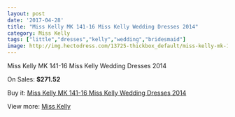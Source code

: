 ```yaml
---
layout: post
date: '2017-04-28'
title: "Miss Kelly MK 141-16 Miss Kelly Wedding Dresses 2014"
category: Miss Kelly
tags: ["little","dresses","kelly","wedding","bridesmaid"]
image: http://img.hectodress.com/13725-thickbox_default/miss-kelly-mk-141-16-miss-kelly-wedding-dresses-2014.jpg
---
```

Miss Kelly MK 141-16 Miss Kelly Wedding Dresses 2014

On Sales: **$271.52**
<a href="https://www.hectodress.com/miss-kelly/6656-miss-kelly-mk-141-16-miss-kelly-wedding-dresses-2014.html"><amp-img layout="responsive" width="600" height="600" src="//img.hectodress.com/13725-thickbox_default/miss-kelly-mk-141-16-miss-kelly-wedding-dresses-2014.jpg" alt="Miss Kelly MK 141-16 Miss Kelly Wedding Dresses 2014 0" /></a>
<a href="https://www.hectodress.com/miss-kelly/6656-miss-kelly-mk-141-16-miss-kelly-wedding-dresses-2014.html"><amp-img layout="responsive" width="600" height="600" src="//img.hectodress.com/13726-thickbox_default/miss-kelly-mk-141-16-miss-kelly-wedding-dresses-2014.jpg" alt="Miss Kelly MK 141-16 Miss Kelly Wedding Dresses 2014 1" /></a>

Buy it: [Miss Kelly MK 141-16 Miss Kelly Wedding Dresses 2014](https://www.hectodress.com/miss-kelly/6656-miss-kelly-mk-141-16-miss-kelly-wedding-dresses-2014.html "Miss Kelly MK 141-16 Miss Kelly Wedding Dresses 2014")

View more: [Miss Kelly](https://www.hectodress.com/115-miss-kelly "Miss Kelly")